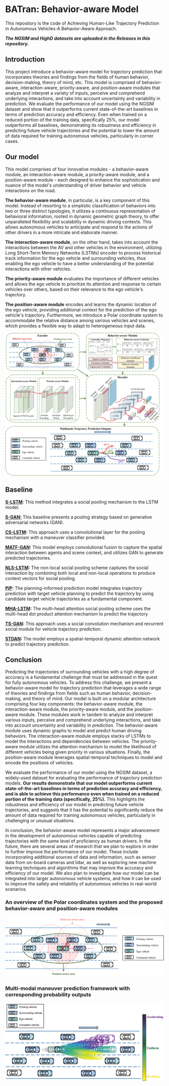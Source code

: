 # BATran: Behavior-aware Model

This repository is the code of Achieving Human-Like Trajectory Prediction in Autonomous Vehicles-A Behavior-Aware Approach.

***The NGSIM and HighD datasets are uploaded in the Releases in this repository.***



## Introduction

This project introduce a behavior-aware model for trajectory prediction that incorporates theories and findings from the fields of human behavior, decision-making, theory of mind, etc. This model is comprised of behavior-aware, interaction-aware, priority-aware, and position-aware modules that analyze and interpret a variety of inputs, perceive and comprehend underlying interactions, and take into account uncertainty and variability in prediction. We evaluate the performance of our model using the NGSIM dataset and show that it outperforms current state-of-the-art baselines in terms of prediction accuracy and efficiency. Even when trained on a reduced portion of the training data, specifically 25%, our model outperforms all baselines, demonstrating its robustness and efficiency in predicting future vehicle trajectories and the potential to lower the amount of data required for training autonomous vehicles, particularly in corner cases.



## Our model

This model comprises of four innovative modules - a behavior-aware module, an interaction-aware module, a priority-aware module, and a position-aware module - each designed to enhance the sophistication and nuance of the model's understanding of driver behavior and vehicle interactions on the road.

**The behavior-aware module**, in particular, is a key component of this model. Instead of resorting to a simplistic classification of behaviors into two or three distinct typologies, it utilizes a continuous representation of behavioral information, rooted in dynamic geometric graph theory, to offer unparalleled flexibility and scalability in dynamic driving contexts. This allows autonomous vehicles to anticipate and respond to the actions of other drivers in a more intricate and elaborate manner. 

**The interaction-aware module**, on the other hand, takes into account the interactions between the AV and other vehicles in the environment, utilizing Long Short-Term Memory Networks (LSTMs) encoder to process historical track information for the ego vehicle and surrounding vehicles, thus enabling the ego vehicle to have a better understanding of the potential interactions with other vehicles. 

**The priority-aware module** evaluates the importance of different vehicles and allows the ego vehicle to prioritize its attention and response to certain vehicles over others, based on their relevance to the ego vehicle's trajectory. 

**The position-aware module** encodes and learns the dynamic location of the ego vehicle, providing additional context for the prediction of the ego vehicle's trajectory. Furthermore, we introduce a Polar coordinate system to accommodate the relative distance among various vehicles and scenes, which provides a flexible way to adapt to heterogeneous input data.



![image](https://github.com/Petrichor625/BATran-Behavior-aware-Model/blob/main/framework.png)



## Baseline

**[S-LSTM](https://ieeexplore.ieee.org/document/7780479)**: This method integrates a social pooling mechanism to the LSTM model.

**[S-GAN:](https://ieeexplore.ieee.org/document/8578338)** This baseline presents a pooling strategy based on generative adversarial networks (GAN).

**[CS-LSTM](https://ieeexplore.ieee.org/document/8575356):** This approach uses a convolutional layer for the pooling mechanism with a maneuver classifier provided.

**[MATF-GAN](https://ieeexplore.ieee.org/document/8953520):** This model employs convolutional fusion to capture the spatial interaction between agents and scene context, and utilizes GAN to generate predicted trajectories. 

**[NLS-LSTM](https://ieeexplore.ieee.org/document/8813829):** The non-local social pooling scheme captures the social interaction by combining both local and non-local operations to produce context vectors for social pooling.

**[PiP](https://link.springer.com/chapter/10.1007/978-3-030-58589-1_36):** The planning-informed prediction model integrates trajectory prediction with target vehicle planning to predict the trajectory by using candidate target vehicle trajectories as a fundamental component.

**[MHA-LSTM](https://ieeexplore.ieee.org/document/9084255):** The multi-head attention social pooling scheme uses the multi-head dot product attention mechanism to predict the trajectory

**[TS-GAN](https://ieeexplore.ieee.org/document/9151374):** This approach uses a social convolution mechanism and recurrent social module for vehicle trajectory prediction.

**[STDAN](https://ieeexplore.ieee.org/document/9767719):** The model employs a spatial-temporal dynamic attention network to predict trajectory prediction.

## 



## Conclusion

Predicting the trajectories of surrounding vehicles with a high degree of accuracy is a fundamental challenge that must be addressed in the quest for fully autonomous vehicles. To address this challenge, we present a behavior-aware model for trajectory prediction that leverages a wide range of theories and findings from fields such as human behavior, decision-making, and theory of mind. Our model is built on a modular architecture comprising four key components: the behavior-aware module, the interaction-aware module, the priority-aware module, and the position-aware module. These modules work in tandem to analyze and interpret various inputs, perceive and comprehend underlying interactions, and take into account uncertainty and variability in prediction. The behavior-aware module uses dynamic graphs to model and predict human driving behaviors. The interaction-aware module employs stacks of LSTMs to model the interactions and dependencies between vehicles. The priority-aware module utilizes the attention mechanism to model the likelihood of different vehicles being given priority in various situations. Finally, the position-aware module leverages spatial-temporal techniques to model and encode the positions of vehicles. 

We evaluate the performance of our model using the NGSIM dataset, a widely-used dataset for evaluating the performance of trajectory prediction models. **Our results demonstrate that our model outperforms current state-of-the-art baselines in terms of prediction accuracy and efficiency, and is able to achieve this performance even when trained on a reduced portion of the training data (specifically, 25%).** This highlights the robustness and efficiency of our model in predicting future vehicle trajectories, and suggests that it has the potential to significantly reduce the amount of data required for training autonomous vehicles, particularly in challenging or unusual situations.

In conclusion, the behavior-aware model represents a major advancement in the development of autonomous vehicles capable of predicting trajectories with the same level of proficiency as human drivers. In the future, there are several areas of research that we plan to explore in order to further improve the performance of our model. These include incorporating additional sources of data and information, such as sensor data from on-board cameras and lidar, as well as exploring new machine learning techniques and algorithms that may improve the accuracy and efficiency of our model. We also plan to investigate how our model can be integrated into larger autonomous vehicle systems, and how it can be used to improve the safety and reliability of autonomous vehicles in real-world scenarios.

### An overview of the Polar coordinates system and the proposed behavior-aware and position-aware modules ###
![image](https://github.com/Petrichor625/BATran-Behavior-aware-Model/blob/main/polar.png)

### Multi-modal maneuver prediction framework with corresponding probability outputs ###
![image](https://github.com/Petrichor625/BATran-Behavior-aware-Model/blob/main/trajectory-3.png)


